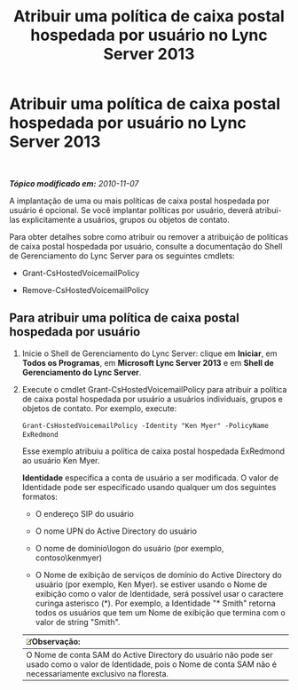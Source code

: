 ﻿---
title: Atribuir uma política de caixa postal hospedada por usuário no Lync Server 2013
TOCTitle: Atribuir uma política de caixa postal hospedada por usuário no Lync Server 2013
ms:assetid: d44c71a0-4407-4ab4-b7e0-d671dde3425f
ms:mtpsurl: https://technet.microsoft.com/pt-br/library/Gg398919(v=OCS.15)
ms:contentKeyID: 49308227
ms.date: 05/19/2016
mtps_version: v=OCS.15
ms.translationtype: HT
---

# Atribuir uma política de caixa postal hospedada por usuário no Lync Server 2013

 

_**Tópico modificado em:** 2010-11-07_

A implantação de uma ou mais políticas de caixa postal hospedada por usuário é opcional. Se você implantar políticas por usuário, deverá atribui-las explicitamente a usuários, grupos ou objetos de contato.

Para obter detalhes sobre como atribuir ou remover a atribuição de políticas de caixa postal hospedada por usuário, consulte a documentação do Shell de Gerenciamento do Lync Server para os seguintes cmdlets:

  - Grant-CsHostedVoicemailPolicy

  - Remove-CsHostedVoicemailPolicy

## Para atribuir uma política de caixa postal hospedada por usuário

1.  Inicie o Shell de Gerenciamento do Lync Server: clique em **Iniciar**, em **Todos os Programas**, em **Microsoft Lync Server 2013** e em **Shell de Gerenciamento do Lync Server**.

2.  Execute o cmdlet Grant-CsHostedVoicemailPolicy para atribuir a política de caixa postal hospedada por usuário a usuários individuais, grupos e objetos de contato. Por exemplo, execute:
    
        Grant-CsHostedVoicemailPolicy -Identity "Ken Myer" -PolicyName ExRedmond
    
    Esse exemplo atribuiu a política de caixa postal hospedada ExRedmond ao usuário Ken Myer.
    
    **Identidade** especifica a conta de usuário a ser modificada. O valor de Identidade pode ser especificado usando qualquer um dos seguintes formatos:
    
      - O endereço SIP do usuário
    
      - O nome UPN do Active Directory do usuário
    
      - O nome de domínio\\logon do usuário (por exemplo, contoso\\kenmyer)
    
      - O Nome de exibição de serviços de domínio do Active Directory do usuário (por exemplo, Ken Myer). se estiver usando o Nome de exibição como o valor de Identidade, será possível usar o caractere curinga asterisco (\*). Por exemplo, a Identidade "\* Smith" retorna todos os usuários que tem um Nome de exibição que termina com o valor de string "Smith".
    
    <table>
    <thead>
    <tr class="header">
    <th><img src="images/Gg425756.note(OCS.15).gif" title="note" alt="note" />Observação:</th>
    </tr>
    </thead>
    <tbody>
    <tr class="odd">
    <td>O Nome de conta SAM do Active Directory do usuário não pode ser usado como o valor de Identidade, pois o Nome de conta SAM não é necessariamente exclusivo na floresta.</td>
    </tr>
    </tbody>
    </table>

